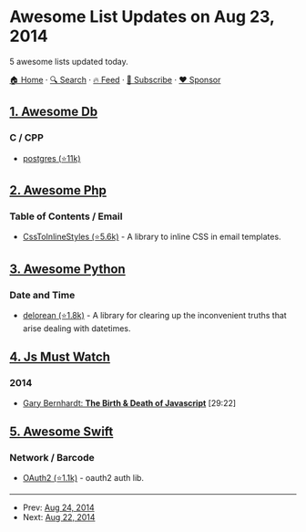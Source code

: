 # Awesome List Updates on Aug 23, 2014

5 awesome lists updated today.

[🏠 Home](/README.md) · [🔍 Search](https://www.trackawesomelist.com/search/) · [🔥 Feed](https://www.trackawesomelist.com/rss.xml) · [📮 Subscribe](https://trackawesomelist.us17.list-manage.com/subscribe?u=d2f0117aa829c83a63ec63c2f&id=36a103854c) · [❤️  Sponsor](https://github.com/sponsors/theowenyoung)



## [1. Awesome Db](/content/numetriclabz/awesome-db/README.md)

### C / CPP

*   [postgres (⭐11k)](https://github.com/postgres/postgres)

## [2. Awesome Php](/content/ziadoz/awesome-php/README.md)

### Table of Contents / Email

*   [CssToInlineStyles (⭐5.6k)](https://github.com/tijsverkoyen/CssToInlineStyles) - A library to inline CSS in email templates.

## [3. Awesome Python](/content/vinta/awesome-python/README.md)

### Date and Time

*   [delorean (⭐1.8k)](https://github.com/myusuf3/delorean/) - A library for clearing up the inconvenient truths that arise dealing with datetimes.

## [4. Js Must Watch](/content/bolshchikov/js-must-watch/README.md)

### 2014

*   [Gary Bernhardt: **The Birth & Death of Javascript**](https://www.destroyallsoftware.com/talks/the-birth-and-death-of-javascript) \[29:22]

## [5. Awesome Swift](/content/matteocrippa/awesome-swift/README.md)

### Network / Barcode

*   [OAuth2 (⭐1.1k)](https://github.com/p2/OAuth2) - oauth2 auth lib.

---

- Prev: [Aug 24, 2014](/content/2014/08/24/README.md)
- Next: [Aug 22, 2014](/content/2014/08/22/README.md)